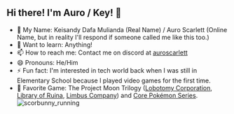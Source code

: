 ## Hi there! I'm Auro / Key! 👋
- 🤔 My Name: Keisandy Dafa Mulianda (Real Name) / Auro Scarlett (Online Name, but in reality I'll respond if someone called me like this too.) 
- 💬 Want to learn: Anything!
- 📫 How to reach me: Contact me on discord at <a href="https://discord.com/users/357505607911211008">auroscarlett</a>
- 😄 Pronouns: He/Him
- ⚡ Fun fact: I'm interested in tech world back when I was still in Elementary School because I played video games for the first time.
- 👾 Favorite Game: The Project Moon Trilogy (<a href="https://store.steampowered.com/app/568220/Lobotomy_Corporation__Monster_Management_Simulation/">Lobotomy Corporation</a>, <a href="https://store.steampowered.com/app/1256670/Library_Of_Ruina/">Library of Ruina</a>, <a href="https://store.steampowered.com/app/1973530/Limbus_Company/">Limbus Company</a>) and <a href="https://bulbapedia.bulbagarden.net/wiki/Core_series">Core Pokémon Series</a>.<br>
![scorbunny_running](https://github.com/Key-D-M/Key-D-M/blob/main/scorbunny-run.gif)

<!--
**Key-D-M/Key-D-M** is a ✨ _special_ ✨ repository because its `README.md` (this file) appears on your GitHub profile.

Here are some ideas to get you started:

- 🔭 I’m currently working on ...
- 🌱 I’m currently learning ...
- 👯 I’m looking to collaborate on ...
- 🤔 I’m looking for help with ...
- 💬 Ask me about ...
- 📫 How to reach me: ...
- 😄 Pronouns: ...
- ⚡ Fun fact: ...
-->

